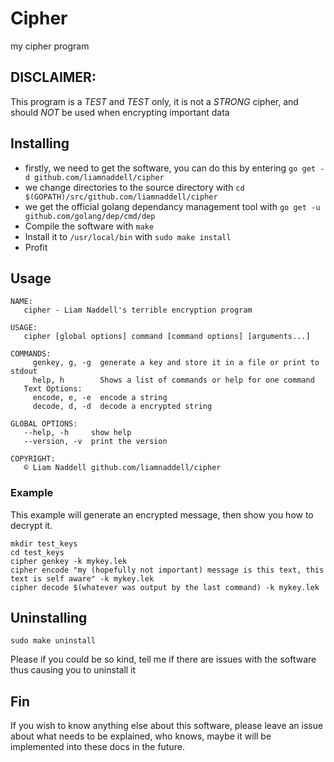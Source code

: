 # Cipher

my cipher program

## DISCLAIMER: 

This program is a _TEST_ and _TEST_ only, it is not a _STRONG_ cipher, and should _NOT_ be used when encrypting important data

## Installing

* firstly, we need to get the software, you can do this by entering `go get -d github.com/liamnaddell/cipher` 
* we change directories to the source directory with `cd $(GOPATH)/src/github.com/liamnaddell/cipher`
* we get the official golang dependancy management tool with `go get -u github.com/golang/dep/cmd/dep`
* Compile the software with `make`
* Install it to `/usr/local/bin` with `sudo make install`
* Profit


## Usage

```
NAME:
   cipher - Liam Naddell's terrible encryption program

USAGE:
   cipher [global options] command [command options] [arguments...]

COMMANDS:
     genkey, g, -g  generate a key and store it in a file or print to stdout
     help, h        Shows a list of commands or help for one command
   Text Options:
     encode, e, -e  encode a string
     decode, d, -d  decode a encrypted string

GLOBAL OPTIONS:
   --help, -h     show help
   --version, -v  print the version

COPYRIGHT:
   ©️ Liam Naddell github.com/liamnaddell/cipher
```

### Example

This example will generate an encrypted message, then show you how to decrypt it.

```
mkdir test_keys
cd test_keys
cipher genkey -k mykey.lek
cipher encode "my (hopefully not important) message is this text, this text is self aware" -k mykey.lek
cipher decode $(whatever was output by the last command) -k mykey.lek
```

## Uninstalling

`sudo make uninstall`

Please if you could be so kind, tell me if there are issues with the software thus causing you to uninstall it

## Fin

If you wish to know anything else about this software, please leave an issue about what needs to be explained, who knows, maybe it will be implemented into these docs in the future.
